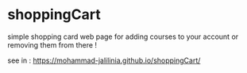 # shoppingCart

simple shopping card web page for adding courses to your account or removing them from there !

see in : https://mohammad-jalilinia.github.io/shoppingCart/
